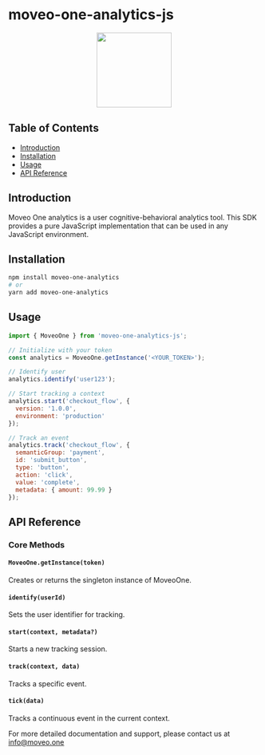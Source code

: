 # moveo-one-analytics-js

<div align="center">
  <img src="https://github.com/divstechnologydev/moveo-analytics-react-native/assets/6665139/3755d4fc-d4bc-47dd-a543-9c131a38772c" height="150"/>
</div>

## Table of Contents
- [Introduction](#introduction)
- [Installation](#installation)
- [Usage](#usage)
- [API Reference](#api-reference)

## Introduction

Moveo One analytics is a user cognitive-behavioral analytics tool. This SDK provides a pure JavaScript implementation that can be used in any JavaScript environment.

## Installation

```bash
npm install moveo-one-analytics
# or
yarn add moveo-one-analytics
```

## Usage

```javascript
import { MoveoOne } from 'moveo-one-analytics-js';

// Initialize with your token
const analytics = MoveoOne.getInstance('<YOUR_TOKEN>');

// Identify user
analytics.identify('user123');

// Start tracking a context
analytics.start('checkout_flow', {
  version: '1.0.0',
  environment: 'production'
});

// Track an event
analytics.track('checkout_flow', {
  semanticGroup: 'payment',
  id: 'submit_button',
  type: 'button',
  action: 'click',
  value: 'complete',
  metadata: { amount: 99.99 }
});
```

## API Reference

### Core Methods

#### `MoveoOne.getInstance(token)`
Creates or returns the singleton instance of MoveoOne.

#### `identify(userId)`
Sets the user identifier for tracking.

#### `start(context, metadata?)`
Starts a new tracking session.

#### `track(context, data)`
Tracks a specific event.

#### `tick(data)`
Tracks a continuous event in the current context.

For more detailed documentation and support, please contact us at info@moveo.one



